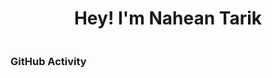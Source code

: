 <h1 align="center">Hey! I'm Nahean Tarik</h1>

<div style="position: relative">
	<img style="display:inline, position: absolute, top: 50%, left: 20%, transform: translate(-50% -50%) " src="https://user-images.githubusercontent.com/74038190/212749171-b84692a8-2b04-4e3b-93ca-ac14705da224.gif" alt="">
</div>

<h3 align="left">GitHub Activity</h3>

<!-- ![GitHub stats](https://github-readme-stats.vercel.app/api?username=naheantarik&theme=react&show_icons=true&count_private=true)  
![GitHub streak stats](https://streak-stats.demolab.com/?user=naheantarik&theme=react&show_icons=true&count_private=true)
